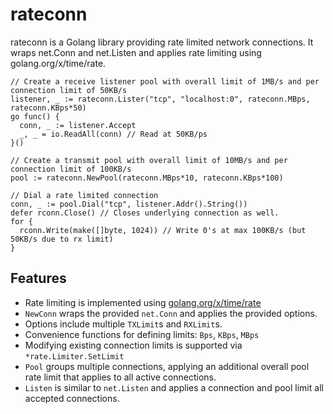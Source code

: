 # rateconn

rateconn is a Golang library providing rate limited network connections. 
It wraps net.Conn and net.Listen and applies rate limiting using golang.org/x/time/rate.

```
// Create a receive listener pool with overall limit of 1MB/s and per connection limit of 50KB/s
listener, _ := rateconn.Lister("tcp", "localhost:0", rateconn.MBps, rateconn.KBps*50)
go func() {
  conn, _ := listener.Accept
  _, _ = io.ReadAll(conn) // Read at 50KB/ps
}()

// Create a transmit pool with overall limit of 10MB/s and per connection limit of 100KB/s
pool := rateconn.NewPool(rateconn.MBps*10, rateconn.KBps*100) 

// Dial a rate limited connection
conn, _ := pool.Dial("tcp", listener.Addr().String())
defer rconn.Close() // Closes underlying connection as well.
for {
  rconn.Write(make([]byte, 1024)) // Write 0's at max 100KB/s (but 50KB/s due to rx limit)
}
```

## Features
- Rate limiting is implemented using [golang.org/x/time/rate](https://pkg.go.dev/golang.org/x/time/rate)
- `NewConn` wraps the provided `net.Conn` and applies the provided options.
- Options include multiple `TXLimit`s and `RXLimit`s.
- Convenience functions for defining limits: `Bps`, `KBps`, `MBps`
- Modifying existing connection limits is supported via `*rate.Limiter.SetLimit`
- `Pool` groups multiple connections, applying an additional overall pool rate limit that applies to all active connections.
- `Listen` is similar to `net.Listen` and applies a connection and pool limit all accepted connections.
